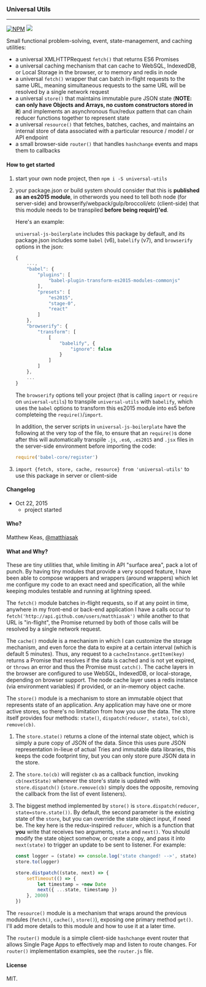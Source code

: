 ### Universal Utils

---

[![NPM](https://nodei.co/npm/universal-utils.png)](https://nodei.co/npm/universal-utils/)
![](https://david-dm.org/matthiasak/universal-utils.svg)

Small functional problem-solving, event, state-management, and caching utilities:

- a universal XMLHTTPRequest `fetch()` that returns ES6 Promises
- a universal caching mechanism that can cache to WebSQL, IndexedDB, or Local Storage in the browser, or to memory and redis in node
- a universal `fetch()` wrapper that can batch in-flight requests to the same URL, meaning simultaneous requests to the same URL will be resolved by a single network request
- a universal `store()` that maintains immutable pure JSON state (**NOTE: can only have Objects and Arrays, no custom constructors stored in it**) and implements an asynchronous flux/redux pattern that can chain reducer functions together to represent state
- a universal `resource()` that fetches, batches, caches, and maintains an internal store of data associated with a particular resource / model / or API endpoint
- a small browser-side `router()` that handles `hashchange` events and maps them to callbacks

#### How to get started

1. start your own node project, then `npm i -S universal-utils`
2. your package.json or build system should consider that this is **published as an es2015 module**, in otherwords you need to tell both node (for server-side) and browserify/webpack/gulp/broccoli/etc (client-side) that this module needs to be transpiled **before being requir()'ed**.

    Here's an example:

    `universal-js-boilerplate` includes this package by default, and its package.json includes some `babel` (v6), `babelify` (v7), and `browserify` options in the json:

    ```js
    {
        ...,
        "babel": {
            "plugins": [
                "babel-plugin-transform-es2015-modules-commonjs"
            ],
            "presets": [
                "es2015",
                "stage-0",
                "react"
            ]
        },
        "browserify": {
            "transform": [
                [
                    "babelify", {
                        "ignore": false
                    }
                ]
            ]
        },
        ...
    }
    ```

    The `browserify` options tell your project (that is calling `import` or `require` on `universal-utils`) to transpile `universal-utils` with `babelify`, which uses the `babel` options to transform this es2015 module into es5 before completeing the `require()`/`import`.

    In addition, the server scripts in `universal-js-boilerplate` have the following at the very top of the file, to ensure that an `require()`s done after this will automatically transpile `.js`, `.es6`, `.es2015` and `.jsx` files in the server-side environment before importing the code:

    ```js
    require('babel-core/register')
    ```

3. `import {fetch, store, cache, resource} from 'universal-utils'` to use this package in server or client-side

#### Changelog

- Oct 22, 2015
    - project started

#### Who?

Matthew Keas, [@matthiasak](https://twitter.com/@matthiasak)

#### What and Why?

These are tiny utilities that, while limiting in API "surface area", pack a lot of punch. By having tiny modules that provide a very scoped feature, I have been able to compose wrappers and wrappers (around wrappers) which let me configure my code to an exact need and specification, all the while keeping modules testable and running at lightning speed.

The `fetch()` module batches in-flight requests, so if at any point in time, anywhere in my front-end or back-end application I have a calls occur to `fetch('http://api.github.com/users/matthiasak')` while another to that URL is "in-flight", the Promise returned by both of those calls will be resolved by a single network request.

The `cache()` module is a mechanism in which I can customize the storage mechanism, and even force the data to expire at a certain interval (which is default 5 minutes). Thus, any request to a `cacheInstance.getItem(key)` returns a Promise that resolves if the data is cached and is not yet expired, or `throws` an error and thus the Promise must `catch()`. The cache layers in the browser are configured to use WebSQL, IndexedDB, or local-storage, depending on browser support. The node cache layer uses a redis instance (via environment variables) if provided, or an in-memory object cache.

The `store()` module is a mechanism to store an immutable object that represents state of an application. Any application may have one or more active stores, so there's no limitation from how you use the data. The store itself provides four methods: `state()`, `dispatch(reducer, state)`, `to(cb)`, `remove(cb)`.

1. The `store.state()` returns a clone of the internal state object, which is simply a pure copy of JSON of the data. Since this uses pure JSON representation in-lieue of actual Tries and immutable data libraries, this keeps the code footprint tiny, but you can only store pure JSON data in the store.
2. The `store.to(cb)` will register `cb` as a callback function, invoking `cb(nextState)` whenever the store's state is updated with `store.dispatch()` (`store.remove(cb)` simply does the opposite, removing the callback from the list of event listeners).
3. The biggest method implemented by `store()` is `store.dispatch(reducer, state=store.state())`. By default, the second parameter is the existing state of the `store`, but you can override the state object input, if need be. The key here is the redux-inspired `reducer`, which is a function that **you** write that receives two arguments, `state` and `next()`. You should modify the state object somehow, or create a copy, and pass it into `next(state)` to trigger an update to be sent to listener. For example:

    ```js
    const logger = (state) => console.log('state changed! -->', state)
    store.to(logger)

    store.distpatch((state, next) => {
        setTimeout(() => {
            let timestamp = +new Date
            next({ ...state, timestamp })
        }, 2000)
    })
    ```

The `resource()` module is a mechanism that wraps around the previous modules (`fetch()`, `cache()`, `store()`), exposing one primary method `get()`. I'll add more details to this module and how to use it at a later time.

The `router()` module is a simple client-side `hashchange` event router that allows Single Page Apps to effectively map and listen to route changes. For `router()` implementation examples, see the `router.js` file.

#### License

MIT.
